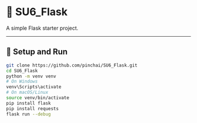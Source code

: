 # 🐍 SU6_Flask

A simple Flask starter project.

---

## 🧪 Setup and Run

```bash
git clone https://github.com/pinchai/SU6_Flask.git
cd SU6_Flask
python -m venv venv
# On Windows
venv\Scripts\activate
# On macOS/Linux
source venv/bin/activate
pip install flask
pip install requests
flask run --debug
